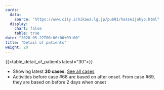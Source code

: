 ```yaml
---
cards:
  data:
    source: "https://www.city.ichikawa.lg.jp/pub01/hasseijokyo.html"
  display:
    chart: false
    table: true
date: "2020-05-22T00:00:00+09:00"
title: "Detail of patients"
weight: 20
---
```


{{<table_detail_of_patients latest="30">}}

- Showing latest **30 cases**. [See all cases](./cards/detail-of-patients)
- Activities before case #68 are based on after onset. From case #69, they are based on before 2 days when onset

